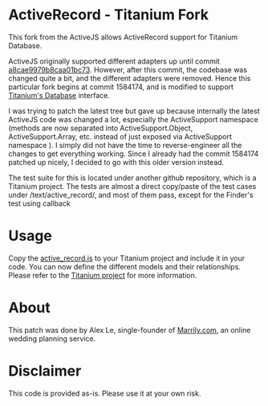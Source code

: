 ActiveRecord - Titanium Fork
============================
This fork from the ActiveJS allows ActiveRecord support for Titanium Database.


ActiveJS originally supported different adapters up until commit [a8cae9979b8caa01bc73](http://github.com/aptana/activejs/commit/a8cae9979b8caa01bc7324c68e529487d577dd94).  However, after this commit, the codebase was changed quite a bit, and the different adapters were removed.  Hence this particular fork begins at commit 1584174, and is modified to support [Titanium's Database](http://developer.appcelerator.com/apidoc/mobile/latest/Titanium.Database-module) interface.

I was trying to patch the latest tree but gave up because internally the latest ActiveJS code was changed a lot, especially the ActiveSupport namespace (methods are now separated into ActiveSupport.Object, ActiveSupport.Array, etc. instead of just exposed via ActiveSupport namespace ).  I simply did not have the time to reverse-engineer all the changes to get everything working.  Since I already had the commit 1584174 patched up nicely, I decided to go with this older version instead.

The test suite for this is located under another github repository, which is a Titanium project.  The tests are almost a direct copy/paste of the test cases under /text/active_record/, and most of them pass, except for the Finder's test using callback

Usage
=====
Copy the [active_record.js](http://github.com/sr3d/activejs-1584174/raw/master/dist/active_record.js) to your Titanium project and include it in your code.  You can now define the different models and their relationships.  Please refer to the [Titanium project](http://github.com/sr3d/titanium_activerecord) for more information.


About
=====
This patch was done by Alex Le, single-founder of [Marrily.com](http://marrily.com), an online wedding planning service.


Disclaimer
==========
This code is provided as-is.  Please use it at your own risk.